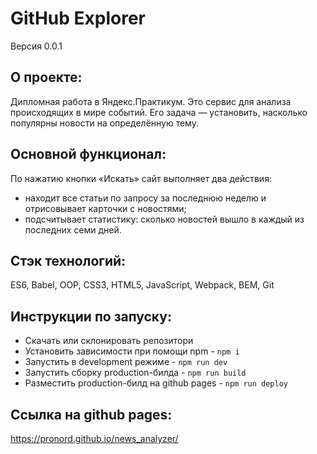 # **GitHub Explorer**
Версия 0.0.1

## О проекте:
Дипломная работа в Яндекс.Практикум.
Это сервис для анализа происходящих в мире событий. Его задача — установить, насколько популярны новости на определённую тему.

## Основной функционал: 
По нажатию кнопки «Искать» сайт выполняет два действия:
- находит все статьи по запросу за последнюю неделю и отрисовывает карточки с новостями;
- подсчитывает статистику: сколько новостей вышло в каждый из последних семи дней.


## Стэк технологий:
ES6, Babel, OOP, CSS3, HTML5, JavaScript, Webpack, BEM, Git


## Инструкции по запуску:
- Скачать или склонировать репозитори
- Установить зависимости при помощи npm - `npm i`
- Запустить в development режиме - `npm run dev`
- Запустить сборку production-билда - `npm run build`
- Разместить production-билд на github pages - `npm run deploy`

## Ссылка на github pages:
https://pronord.github.io/news_analyzer/
